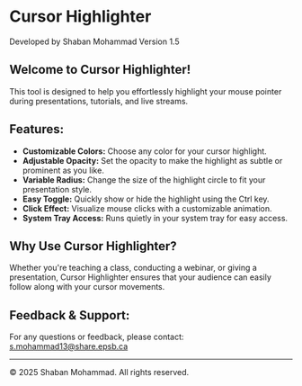 # Cursor Highlighter

Developed by Shaban Mohammad
Version 1.5

## Welcome to Cursor Highlighter!

This tool is designed to help you effortlessly highlight your mouse pointer during presentations, tutorials, and live streams.

## Features:

- **Customizable Colors:** Choose any color for your cursor highlight.
- **Adjustable Opacity:** Set the opacity to make the highlight as subtle or prominent as you like.
- **Variable Radius:** Change the size of the highlight circle to fit your presentation style.
- **Easy Toggle:** Quickly show or hide the highlight using the Ctrl key.
- **Click Effect:** Visualize mouse clicks with a customizable animation.
- **System Tray Access:** Runs quietly in your system tray for easy access.

## Why Use Cursor Highlighter?

Whether you're teaching a class, conducting a webinar, or giving a presentation, Cursor Highlighter ensures that your audience can easily follow along with your cursor movements.

## Feedback & Support:

For any questions or feedback, please contact: s.mohammad13@share.epsb.ca

---

© 2025 Shaban Mohammad. All rights reserved.
